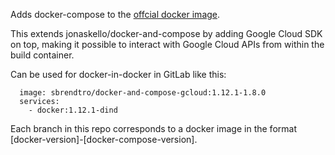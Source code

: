 Adds docker-compose to the [offcial docker image](https://hub.docker.com/_/docker/). 

This extends jonaskello/docker-and-compose by adding Google Cloud SDK on top, making it possible to interact with Google Cloud APIs from within the build container.

Can be used for docker-in-docker in GitLab like this:

```
  image: sbrendtro/docker-and-compose-gcloud:1.12.1-1.8.0
  services:
    - docker:1.12.1-dind
```

Each branch in this repo corresponds to a docker image in the format [docker-version]-[docker-compose-version].
